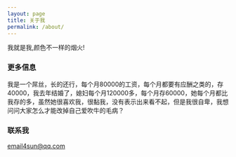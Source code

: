 ```yaml
---
layout: page
title: 关于我
permalink: /about/
---
```


我就是我,颜色不一样的烟火!

### 更多信息

我是一个屌丝，长的还行，每个月80000的工资，每个月都要有应酬之类的，存40000，我去年结婚了，媳妇每个月120000多，每个月存60000，她每个月都比我存的多，虽然她很喜欢我，很黏我，没有表示出来看不起，但是我很自卑，我想问问大家怎么才能改掉自己爱吹牛的毛病？

### 联系我

[email4sun@qq.com](mailto:email4sun@qq.com)